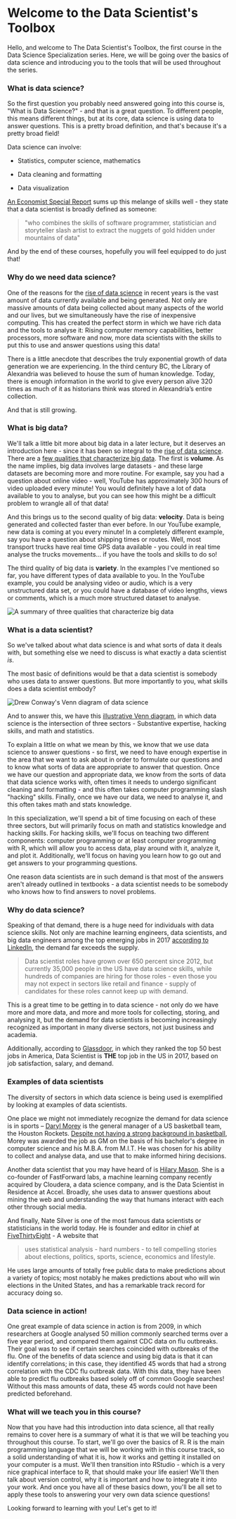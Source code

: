 # Welcome to the Data Scientist's Toolbox

Hello, and welcome to The Data Scientist's Toolbox, the first course in the Data Science Specialization series. Here, we will be going over the basics of data science and introducing you to the tools that will be used throughout the series.

### What is data science? 

So the first question you probably need answered going into this course is, "What is Data Science?" - and that is a great question. To different people, this means different things, but at its core, data science is using data to answer questions. This is a pretty broad definition, and that's because it's a pretty broad field!

Data science can involve: 

- Statistics, computer science, mathematics  

- Data cleaning and formatting  

- Data visualization  

[An Economist Special Report](http://www.economist.com/node/15557443) sums up this melange of skills well - they state that a data scientist is broadly defined as someone:  

> "who combines the skills of software programmer, statistician and storyteller slash artist to extract the nuggets of gold hidden under mountains of data"

And by the end of these courses, hopefully you will feel equipped to do just that!

### Why do we need data science? 

One of the reasons for the [rise of data science](https://www.forbes.com/sites/gilpress/2013/05/28/a-very-short-history-of-data-science/#2caa3a5055cf) in recent years is the vast amount of data currently available and being generated. Not only are massive amounts of data being collected about many aspects of the world and our lives, but we simultaneously have the rise of inexpensive computing. This has created the perfect storm in which we have rich data and the tools to analyse it: Rising computer memory capabilities, better processors, more software and now, more data scientists with the skills to put this to use and answer questions using this data!

There is a little anecdote that describes the truly exponential growth of data generation we are experiencing. In the third century BC, the Library of Alexandria was believed to house the sum of human knowledge. Today, there is enough information in the world to give every person alive 320 times as much of it as historians think was stored in Alexandria’s entire collection.

And that is still growing.
   
### What is big data? 

We'll talk a little bit more about big data in a later lecture, but it deserves an introduction here - since it has been so integral to the [rise of data science](https://www.foreignaffairs.com/articles/2013-04-03/rise-big-data). 
There are a [few qualities that characterize big data](https://www.forbes.com/sites/oreillymedia/2012/01/19/volume-velocity-variety-what-you-need-to-know-about-big-data/#6749ab021b6d). The first is **volume**. As the name implies, big data involves large datasets - and these large datasets are becoming more and more routine. For example, say you had a question about online video - well, YouTube has approximately 300 hours of video uploaded every minute! You would definitely have a lot of data available to you to analyse, but you can see how this might be a difficult problem to wrangle all of that data! 

And this brings us to the second quality of big data: **velocity**. Data is being generated and collected faster than ever before. In our YouTube example, new data is coming at you every minute! In a completely different example, say you have a question about shipping times or routes. Well, most transport trucks have real time GPS data available - you could in real time analyse the trucks movements... if you have the tools and skills to do so! 

The third quality of big data is **variety**. In the examples I've mentioned so far, you have different types of data available to you. In the YouTube example, you could be analysing video or audio, which is a very unstructured data set, or you could have a database of video lengths, views or comments, which is a much more structured dataset to analyse. 

![**A summary of three qualities that characterize big data**](resources/images/01_DST_What_is_data_science/01_DST_What_is_data_science-04.png)

### What is a data scientist? 

So we've talked about what data science is and what sorts of data it deals with, but something else we need to discuss is what exactly a data scientist *is*. 

The most basic of definitions would be that a data scientist is somebody who uses data to answer questions. But more importantly to you, what skills does a data scientist embody? 

![**Drew Conway's Venn diagram of data science**](resources/images/01_DST_What_is_data_science/01_DST_What_is_data_science-05.png)

And to answer this, we have this [illustrative Venn diagram](http://drewconway.com/zia/2013/3/26/the-data-science-venn-diagram), in which data science is the intersection of three sectors - Substantive expertise, hacking skills, and math and statistics. 

To explain a little on what we mean by this, we know that we use data science to answer questions - so first, we need to have enough expertise in the area that we want to ask about in order to formulate our questions and to know what sorts of data are appropriate to answer that question. Once we have our question and appropriate data, we know from the sorts of data that data science works with, often times it needs to undergo significant cleaning and formatting - and this often takes computer programming slash "hacking" skills. Finally, once we have our data, we need to analyse it, and this often takes math and stats knowledge. 

In this specialization, we'll spend a bit of time focusing on each of these three sectors, but will primarily focus on math and statistics knowledge and hacking skills. For hacking skills, we'll focus on teaching two different components: computer programming or at least computer programming with R, which will allow you to access data, play around with it, analyze it, and plot it. Additionally, we'll focus on having you learn how to go out and get answers to your programming questions. 

One reason data scientists are in such demand is that most of the answers aren't already outlined in textbooks - a data scientist needs to be somebody who knows how to find answers to novel problems.

### Why do data science?  

Speaking of that demand, there is a huge need for individuals with data science skills. Not only are machine learning engineers, data scientists, and big data engineers among the top emerging jobs in 2017 [according to LinkedIn](https://economicgraph.linkedin.com/research/LinkedIns-2017-US-Emerging-Jobs-Report), the demand far exceeds the supply.

> Data scientist roles have grown over 650 percent since 2012, but currently 35,000 people in the US have data science skills, while hundreds of companies are hiring for those roles - even those you may not expect in sectors like retail and finance - supply of candidates for these roles cannot keep up with demand.

This is a great time to be getting in to data science - not only do we have more and more data, and more and more tools for collecting, storing, and analysing it, but the demand for data scientists is becoming increasingly recognized as important in many diverse sectors, not just business and academia. 

Additionally, according to [Glassdoor]( https://www.glassdoor.com/List/Best-Jobs-in-America-LST_KQ0,20.htm), in which they ranked the top 50 best jobs in America, Data Scientist is **THE** top job in the US in 2017, based on job satisfaction, salary, and demand. 

### Examples of data scientists

The diversity of sectors in which data science is being used is exemplified by looking at examples of data scientists. 

One place we might not immediately recognize the demand for data science is in sports – [Daryl Morey]( https://twitter.com/dmorey) is the general manager of a US basketball team, the Houston Rockets. [Despite not having a strong background in basketball](http://www.nytimes.com/2008/01/28/sports/basketball/28morey.html), Morey was awarded the job as GM on the basis of his bachelor's degree in computer science and his M.B.A. from M.I.T. He was chosen for his ability to collect and analyse data, and use that to make informed hiring decisions. 

Another data scientist that you may have heard of is [Hilary Mason](https://hilarymason.com). She is a co-founder of FastForward labs, a machine learning company recently acquired by Cloudera, a data science company, and is the Data Scientist in Residence at Accel. Broadly, she uses data to answer questions about mining the web and understanding the way that humans interact with each other through social media. 

And finally, Nate Silver is one of the most famous data scientists or statisticians in the world today. He is founder and editor in chief at [FiveThirtyEight](http://fivethirtyeight.com/) - A website that  

> uses statistical analysis - hard numbers - to tell compelling stories about elections, politics, sports, science, economics and lifestyle.

He uses large amounts of totally free public data to make predictions about a variety of topics; most notably he makes predictions about who will win elections in the United States, and has a remarkable track record for accuracy doing so. 

### Data science in action! 

One great example of data science in action is from 2009, in which researchers at Google analysed 50 million commonly searched terms over a five year period, and compared them against CDC data on flu outbreaks. Their goal was to see if certain searches coincided with outbreaks of the flu. One of the benefits of data science and using big data is that it can identify correlations; in this case, they identified 45 words that had a strong correlation with the CDC flu outbreak data. With this data, they have been able to predict flu outbreaks based solely off of common Google searches! Without this mass amounts of data, these 45 words could not have been predicted beforehand. 

### What will we teach you in this course? 

Now that you have had this introduction into data science, all that really remains to cover here is a summary of what it is that we will be teaching you throughout this course. To start, we'll go over the basics of R. R is the main programming language that we will be working with in this course track, so a solid understanding of what it is, how it works and getting it installed on your computer is a must. We'll then transition into RStudio - which is a very nice graphical interface to R, that should make your life easier! We'll then talk about version control, why it is important and how to integrate it into your work. And once you have all of these basics down, you'll be all set to apply these tools to answering your very own data science questions! 

Looking forward to learning with you! Let's get to it! 